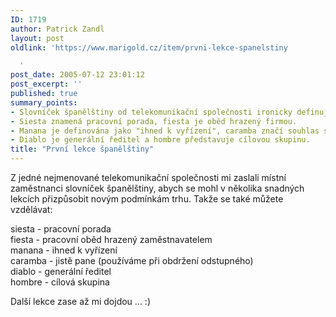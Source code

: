 ```yaml
---
ID: 1719
author: Patrick Zandl
layout: post
oldlink: 'https://www.marigold.cz/item/prvni-lekce-spanelstiny

  '
post_date: 2005-07-12 23:01:12
post_excerpt: ''
published: true
summary_points:
- Slovníček španělštiny od telekomunikační společnosti ironicky definuje běžné výrazy.
- Siesta znamená pracovní porada, fiesta je oběd hrazený firmou.
- Manana je definována jako "ihned k vyřízení", caramba značí souhlas s odstupným.
- Diablo je generální ředitel a hombre představuje cílovou skupinu.
title: "První lekce španělštiny"
---
```


<p>Z jedné nejmenované telekomunikační společnosti mi zaslali místní zaměstnanci slovníček španělštiny, abych se mohl v několika snadných lekcích přizpůsobit novým podmínkám trhu. Takže se také můžete vzdělávat:</p>

<p>siesta - pracovní porada<br/>
fiesta - pracovní oběd hrazený zaměstnavatelem<br/>
manana - ihned k vyřízení<br/>
caramba - jistě pane (používáme při obdržení odstupného)<br/>
diablo - generální ředitel<br/>
hombre - cílová skupina</p>

<p>Další lekce zase až mi dojdou ... :)
</p>